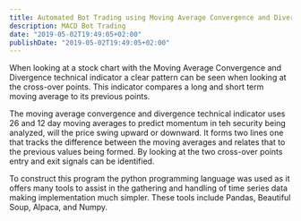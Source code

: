 ```yaml
---
title: Automated Bot Trading using Moving Average Convergence and Divergence
description: MACD Bot Trading
date: "2019-05-02T19:49:05+02:00"
publishDate: "2019-05-02T19:49:05+02:00"
---
```


When looking at a stock chart with the Moving Average Convergence and Divergence technical indicator a clear pattern can be seen when looking at the cross-over points. This indicator compares a long and short term moving average to its previous points.

<!--more-->

The moving average convergence and divergence technical indicator uses 26 and 12 day moving averages to predict momentum in teh security being analyzed, will the price swing upward or downward. It forms two lines one that tracks the difference between the moving averages and relates that to the previous values being formed. By looking at the two cross-over points entry and exit signals can be identified.

To construct this program the python programming language was used as it offers many tools to assist in the gathering and handling of time series data making implementation much simpler. These tools include Pandas, Beautiful Soup, Alpaca, and Numpy. 
